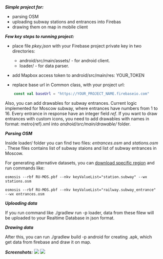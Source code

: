 ***Simple project for:***
* parsing OSM
* uploading subway stations and entrances into Firebas
* drawing them on map in mobile client

***Few key steps to running project:***

* place file *pkey.json* with your Firebase project private key in two directories:
    * android/src/main/assets/ - for android client.
    * loader/ - for data parser.

* add Mapbox access token to android/src/main/res:
    <string name="mapbox_access_token" translatable="false">YOUR_TOKEN</string>
    
* replace base url in Common class, with your project url:
```kotlin
    const val baseUrl = "https://YOUR_PROJECT_NAME.firebaseio.com"
 ```

Also, you can add drawables for subway entrances. Current logic implemented for Moscow subway, where entrances have numbers from 1 to 16. 
Every entrance in response have an integer field *ref*. If you want to draw entrances with custom icons, you need to add drawables with names in format: metro{ref}.xml into *android/src/main/drawable/* folder. 


***Parsing OSM***

Inside loader/ folder you can find two files: *entrances.osm* and *stations.osm* . These files contains list of subway staions  and list of subway entrances in Moscow. 

For generating alternative datasets, you can [download specific region](https://wiki.openstreetmap.org/wiki/Downloading_data)
and run commands like:

```osmosis --rbf RU-MOS.pbf --nkv keyValueList="station.subway" --wx stations.osm```

```osmosis --rbf RU-MOS.pbf --nkv keyValueList="railway.subway_entrance" --wx entrances.osm```


***Uploading data***

If you run command like ./gradlew run -p loader, data from these filew will be uploaded to your Realtime Database in json format.


***Drawing data***

After this, you can run ./gradlew build -p android for creating .apk, which get data from firebase and draw it on map.

***Screenshots:***
![](https://github.com/kifio/subways-and-entrances/raw/master/1.jpg)
![](https://github.com/kifio/subways-and-entrances/raw/master/2.jpg)
